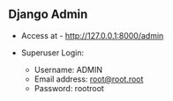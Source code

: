 ## Django Admin

- Access at - http://127.0.0.1:8000/admin

- Superuser Login:
  - Username: ADMIN
  - Email address: root@root.root
  - Password: rootroot
